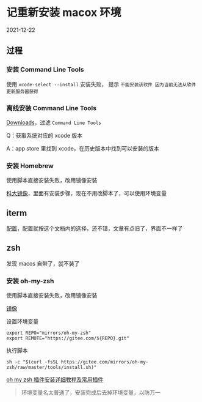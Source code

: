 # 记重新安装 macox 环境

2021-12-22

## 过程

### 安装 Command Line Tools

使用 `xcode-select --install` 安装失败， 提示 `不能安装该软件 因为当前无法从软件更新服务器获得`

### 离线安装 Command Line Tools

[Downloads](https://developer.apple.com/download/all/)，过滤 `Command Line Tools`

Q：获取系统对应的 xcode 版本

A：app store 里找到 xcode，在历史版本中找到可以安装的版本

### 安装 Homebrew

使用脚本直接安装失败，改用镜像安装

[科大镜像](https://mirrors.ustc.edu.cn/help/brew.git.html)，里面有安装步骤，现在不用改脚本了，可以使用环境变量

## iterm

[配置](https://sspai.com/post/63241)，配置就按这个文档内的选择，还不错，文章有点旧了，界面不一样了

## zsh

发现 macos 自带了，就不装了

### 安装 oh-my-zsh

使用脚本直接安装失败，改用镜像安装

[镜像](https://gitee.com/mirrors/oh-my-zsh/)

设置环境变量

```shell
export REPO="mirrors/oh-my-zsh"
export REMOTE="https://gitee.com/${REPO}.git"
```

执行脚本

```shell
sh -c "$(curl -fsSL https://gitee.com/mirrors/oh-my-zsh/raw/master/tools/install.sh)"
```

[oh my zsh 插件安装详细教程及常用插件](https://segmentfault.com/a/1190000039860436)

> 环境变量名太普通了，安装完成后去掉环境变量，以防万一
